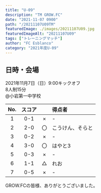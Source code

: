 ```yaml
---
title: "U-09"
description: "TM GROW.FC"
date: "2021-11-07 0900"
path: "/20211107U09TM"
featuredImage: ./images/20211107U09.jpg
featuredImageAlt: "20211107U09"
tags: ["トレーニングマッチ"]
author: "FC Esblanco"
category: "2021年度U-09"
---
```


## 日時・会場

2021年11月7日（日）9:00キックオフ<br>
8人制15分<br>
@小岩第一中学校

| No.| スコア |   | 得点者  |
|:--:|:------:|:-:|:--------|
| 1  | 0-1 | × |-|
| 2  | 2-0 | 〇 |こうけん、そらと|
| 3  | 0-2 | × |-|
| 4  | 3-0 | 〇 |はやと3|
| 5  | 0-3 | × |-|
| 6  | 1-1 | △ |れお|
| 7  | 0-5 | × |-|

GROW.FCの皆様、ありがとうございました。